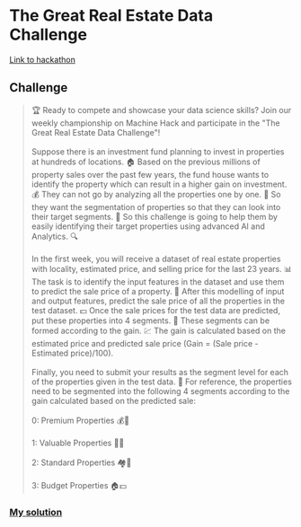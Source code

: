 # The Great Real Estate Data Challenge

[Link to hackathon](https://machinehack.com/hackathons/the_great_real_estate_data_challenge/overview)

## Challenge 

>🏆 Ready to compete and showcase your data science skills? Join our weekly championship on Machine Hack and participate in the "The Great Real Estate Data Challenge"!<br></br>
Suppose there is an investment fund planning to invest in properties at hundreds of locations. 🏠 Based on the previous millions of property sales over the past few years, the fund house wants to identify the property which can result in a higher gain on investment. 💰 They can not go by analyzing all the properties one by one. 🤔 So they want the segmentation of properties so that they can look into their target segments. 🎯 So this challenge is going to help them by easily identifying their target properties using advanced AI and Analytics. 🔍<br></br>
In the first week, you will receive a dataset of real estate properties with locality, estimated price, and selling price for the last 23 years. 📊 The task is to identify the input features in the dataset and use them to predict the sale price of a property. 🔮 After this modelling of input and output features, predict the sale price of all the properties in the test dataset. 💵 Once the sale prices for the test data are predicted, put these properties into 4 segments. 🔢 These segments can be formed according to the gain. 💹 The gain is calculated based on the estimated price and predicted sale price (Gain = (Sale price - Estimated price)/100).<br></br>
Finally, you need to submit your results as the segment level for each of the properties given in the test data. 📝 For reference, the properties need to be segmented into the following 4 segments according to the gain calculated based on the predicted sale:<br></br>
0: Premium Properties 💰🏰<br></br>
1: Valuable Properties 💎🏡<br></br>
2: Standard Properties 🏘️💸<br></br>
3: Budget Properties  🏠💵

### [My solution](https://github.com/AndreyStartup/Hackathon-segment/blob/main/Hack1.ipynb)

